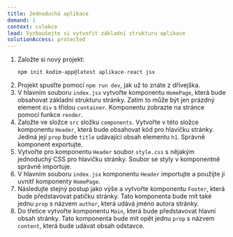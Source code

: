 ```yaml
---
title: Jednoduchá aplikace
demand: 1
context: cvlekce
lead: Vyzkoušejte si vytvořit základní strukturu aplikace
solutionAccess: protected
---
```


1. Založte si nový projekt:
   ```shell
   npm init kodim-app@latest aplikace-react jsx
   ```
1. Projekt spusťte pomocí `npm run dev`, jak už to znáte z dřívejška.
1. V hlavním souboru `index.jsx` vytvořte komponentu `HomePage`, která bude obsahovat základní strukturu stránky. Zatím to může být jen prázdný element `div` s třídou `container`. Komponentu zobrazte na stránce pomocí funkce `render`.
1. Založte ve složce `src` složku `components`. Vytvořte v této složce komponentu `Header`, která bude obsahovat kód pro hlavičku stránky. Jediná její `prop` bude `title` udávající obsah elementu `h1`. Správně komponent exportujte.
1. Vytvořte pro komponentu `Header` soubor `style.css` s nějakým jednoduchý CSS pro hlavičku stránky. Soubor se styly v komponentně správně importuje.
1. V hlavním souboru `index.jsx` komponentu `Header` importujte a použijte ji uvnitř komponenty `HomePage`.
1. Následujte stejný postup jako výše a vytvořte komponentu `Footer`, která bude představovat patičku stránky. Tato komponenta bude mít také jednu `prop` s názvem `author`, která udává jméno autora stránky.
1. Do třetice vytvořte komponentu `Main`, která bude představovat hlavní obsah stránky. Tato komponenta bude mít opět jednu `prop` s názvem `content`, která bude udávat obsah odstavce.
